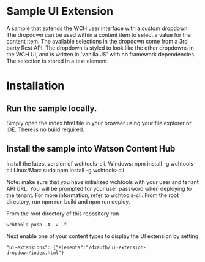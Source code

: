 # Sample UI Extension

A sample that extends the WCH user interface with a custom dropdown. The dropdown can be used
within a content item to select a value for the content item. The available
selections in the dropdown come from a 3rd party Rest API. The dropdown is styled to look
like the other dropdowns in the WCH UI, and is written in 'vanilla JS' with no framework
dependencies. The selection is stored in a text element.

# Installation

## Run the sample locally.

Simply open the index.html file in your browser using your file explorer or IDE. There is no
build required.

## Install the sample into Watson Content Hub

Install the latest version of wchtools-cli. Windows: npm install -g wchtools-cli Linux/Mac: sudo npm install -g wchtools-cli

Note: make sure that you have initialized wchtools with your user and tenant API URL. You will be prompted for your user password when deploying to the tenant. For more information, refer to wchtools-cli.
From the root directory, run npm run build and npm run deploy.

From the root directory of this repository run

```wchtools push -A -v -f```

Next enable one of your content types to display the UI extension by setting

```"ui-extensions": {"elements":"/dxauth/ui-extension-dropdown/index.html"}```


